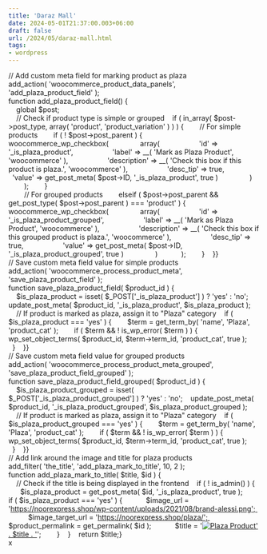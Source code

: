 ```yaml
---
title: 'Daraz Mall'
date: 2024-05-01T21:37:00.003+06:00
draft: false
url: /2024/05/daraz-mall.html
tags: 
- wordpress
---
```


// Add custom meta field for marking product as plaza  
add\_action( 'woocommerce\_product\_data\_panels', 'add\_plaza\_product\_field' );  
function add\_plaza\_product\_field() {  
    global $post;  
    // Check if product type is simple or grouped    if ( in\_array( $post->post\_type, array( 'product', 'product\_variation' ) ) ) {        // For simple products        if ( ! $post->post\_parent ) {            woocommerce\_wp\_checkbox(                array(                    'id' => '\_is\_plaza\_product',                    'label' => \_\_( 'Mark as Plaza Product', 'woocommerce' ),                    'description' => \_\_( 'Check this box if this product is plaza.', 'woocommerce' ),                    'desc\_tip' => true,                    'value' => get\_post\_meta( $post->ID, '\_is\_plaza\_product', true )                )            );        }  
        // For grouped products        elseif ( $post->post\_parent && get\_post\_type( $post->post\_parent ) === 'product' ) {            woocommerce\_wp\_checkbox(                array(                    'id' => '\_is\_plaza\_product\_grouped',                    'label' => \_\_( 'Mark as Plaza Product', 'woocommerce' ),                    'description' => \_\_( 'Check this box if this grouped product is plaza.', 'woocommerce' ),                    'desc\_tip' => true,                    'value' => get\_post\_meta( $post->ID, '\_is\_plaza\_product\_grouped', true )                )            );        }    }}  
// Save custom meta field value for simple products  
add\_action( 'woocommerce\_process\_product\_meta', 'save\_plaza\_product\_field' );  
function save\_plaza\_product\_field( $product\_id ) {  
    $is\_plaza\_product = isset( $\_POST\['\_is\_plaza\_product'\] ) ? 'yes' : 'no';    update\_post\_meta( $product\_id, '\_is\_plaza\_product', $is\_plaza\_product );  
    // If product is marked as plaza, assign it to "Plaza" category    if ( $is\_plaza\_product === 'yes' ) {        $term = get\_term\_by( 'name', 'Plaza', 'product\_cat' );        if ( $term && ! is\_wp\_error( $term ) ) {            wp\_set\_object\_terms( $product\_id, $term->term\_id, 'product\_cat', true );        }    }}  
// Save custom meta field value for grouped products  
add\_action( 'woocommerce\_process\_product\_meta\_grouped', 'save\_plaza\_product\_field\_grouped' );  
function save\_plaza\_product\_field\_grouped( $product\_id ) {  
    $is\_plaza\_product\_grouped = isset( $\_POST\['\_is\_plaza\_product\_grouped'\] ) ? 'yes' : 'no';    update\_post\_meta( $product\_id, '\_is\_plaza\_product\_grouped', $is\_plaza\_product\_grouped );  
    // If product is marked as plaza, assign it to "Plaza" category    if ( $is\_plaza\_product\_grouped === 'yes' ) {        $term = get\_term\_by( 'name', 'Plaza', 'product\_cat' );        if ( $term && ! is\_wp\_error( $term ) ) {            wp\_set\_object\_terms( $product\_id, $term->term\_id, 'product\_cat', true );        }    }}  
// Add link around the image and title for plaza products  
add\_filter( 'the\_title', 'add\_plaza\_mark\_to\_title', 10, 2 );  
function add\_plaza\_mark\_to\_title( $title, $id ) {  
    // Check if the title is being displayed in the frontend    if ( ! is\_admin() ) {        $is\_plaza\_product = get\_post\_meta( $id, '\_is\_plaza\_product', true );        if ( $is\_plaza\_product === 'yes' ) {            $image\_url = 'https://noorexpress.shop/wp-content/uploads/2021/08/brand-alessi.png';            $image\_target\_url = 'https://noorexpress.shop/plaza/';            $product\_permalink = get\_permalink( $id );            $title = '<a href="' . $image\_target\_url . '"><img src="' . $image\_url . '" alt="Plaza Product" class="plaza-image" /></a><a href="' . $product\_permalink . '">' . $title . '</a>';        }    }    return $title;}  
x